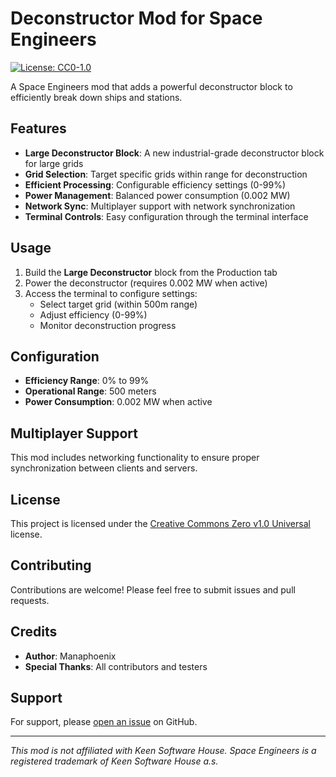 # Deconstructor Mod for Space Engineers

[![License: CC0-1.0](https://licensebuttons.net/l/zero/1.0/80x15.png)](LICENSE)

A Space Engineers mod that adds a powerful deconstructor block to efficiently break down ships and stations.

## Features

- **Large Deconstructor Block**: A new industrial-grade deconstructor block for large grids
- **Grid Selection**: Target specific grids within range for deconstruction
- **Efficient Processing**: Configurable efficiency settings (0-99%)
- **Power Management**: Balanced power consumption (0.002 MW)
- **Network Sync**: Multiplayer support with network synchronization
- **Terminal Controls**: Easy configuration through the terminal interface

## Usage

1. Build the **Large Deconstructor** block from the Production tab
2. Power the deconstructor (requires 0.002 MW when active)
3. Access the terminal to configure settings:
   - Select target grid (within 500m range)
   - Adjust efficiency (0-99%)
   - Monitor deconstruction progress

## Configuration

- **Efficiency Range**: 0% to 99%
- **Operational Range**: 500 meters
- **Power Consumption**: 0.002 MW when active

## Multiplayer Support

This mod includes networking functionality to ensure proper synchronization between clients and servers.

## License

This project is licensed under the [Creative Commons Zero v1.0 Universal](LICENSE) license.

## Contributing

Contributions are welcome! Please feel free to submit issues and pull requests.

## Credits

- **Author**: Manaphoenix
- **Special Thanks**: All contributors and testers

## Support

For support, please [open an issue](https://github.com/manaphoenix/DeconstructorModSE/issues) on GitHub.

---

_This mod is not affiliated with Keen Software House. Space Engineers is a registered trademark of Keen Software House a.s._
